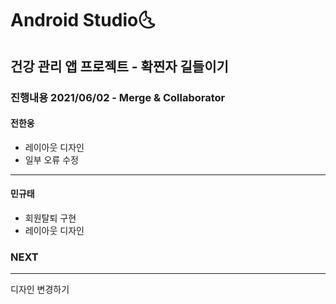 # Android Studio:last_quarter_moon_with_face:

## 건강 관리 앱 프로젝트 - 확찐자 길들이기


### 진행내용 2021/06/02 - Merge & Collaborator
#### 전한웅

- 레이아웃 디자인
- 일부 오류 수정

------

#### 민규태

- 회원탈퇴 구현
- 레이아웃 디자인



### NEXT

---

디자인 변경하기

